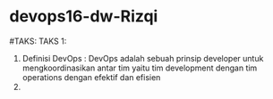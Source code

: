 # devops16-dw-Rizqi

#TAKS:
TAKS 1:
  1.  Definisi DevOps : DevOps adalah sebuah prinsip developer untuk mengkoordinasikan antar tim yaitu tim development dengan tim operations dengan efektif dan efisien
  2.  
